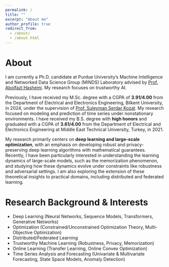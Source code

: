 ```yaml
---
permalink: /
title: ""
excerpt: "About me"
author_profile: true
redirect_from: 
  - /about/
  - /about.html
---
```


About
======
I am currently a Ph.D. candidate at Purdue University’s Machine Intelligence and Networked Data Science Group (MINDS) 
Laboratory advised by [Prof. Abolfazl Hashemi](https://abolfazlh.github.io). My research focuses on trustworthy AI.

Previously, I have received my M.Sc. degree with a CGPA of **3.91/4.00** from the Department of Electrical and Electronics
Engineering, Bilkent University, in 2024, under the supervision of [Prof. Suleyman Serdar Kozat](http://kilyos.ee.bilkent.edu.tr/~kozat/). My research focused on 
modeling and prediction of time series under nonstationary environments. I have received my B.S. degree with **high honors** 
and graduated with a CGPA of **3.61/4.00** from the Department of Electrical and Electronics Engineering at Middle East 
Technical University, Turkey, in 2021.

My research primarily centers on **deep learning and large-scale optimization**, with an emphasis on developing robust 
and privacy-preserving deep learning algorithms with mathematical guarantees. Recently, I have been particularly interested
in understanding the learning dynamics of large-scale models, such as the memorization phenomenon, and studying how these 
dynamics evolve under constraints like robustness and adversarial settings. I am also exploring the extension of these 
theoretical insights to practical domains, including distributed and federated learning.

Research Background & Interests
======
* Deep Learning (Neural Networks, Sequence Models, Transformers, Generative Networks)
* Optimization (Constrained/Unconstrained Optimization Theory, Multi-Objective Optimization)
* Distributed/Federated Learning
* Trustworthy Machine Learning (Robustness, Privacy, Memorization)
* Online Learning (Transfer Learning, Online Convex Optimization)
* Time Series Analysis and Forecasting (Univariate \& Multivariate Forecasting, State Space Models, Anomaly Detection)
